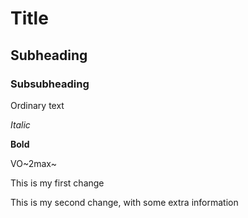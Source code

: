 # Title

## Subheading

### Subsubheading

Ordinary text

*Italic*

**Bold**

VO~2max~

This is my first change


This is my second change, with some extra information


